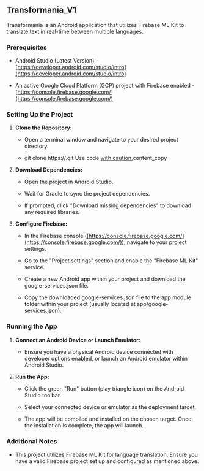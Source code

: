 Transformania_V1
-----------------------------------------------------------

Transformania is an Android application that utilizes Firebase ML Kit to translate text in real-time between multiple languages.

### Prerequisites

*   Android Studio (Latest Version) - [https://developer.android.com/studio/intro](https://developer.android.com/studio/intro)
    
*   An active Google Cloud Platform (GCP) project with Firebase enabled - [https://console.firebase.google.com/](https://console.firebase.google.com/)
    

### Setting Up the Project

1.  **Clone the Repository:**
    
    *   Open a terminal window and navigate to your desired project directory.
        
    *   git clone https://.git Use code [with caution.](/faq#coding)content\_copy
        
2.  **Download Dependencies:**
    
    *   Open the project in Android Studio.
        
    *   Wait for Gradle to sync the project dependencies.
        
    *   If prompted, click "Download missing dependencies" to download any required libraries.
        
3.  **Configure Firebase:**
    
    *   In the Firebase console ([https://console.firebase.google.com/](https://console.firebase.google.com/)), navigate to your project settings.
        
    *   Go to the "Project settings" section and enable the "Firebase ML Kit" service.
        
    *   Create a new Android app within your project and download the google-services.json file.
        
    *   Copy the downloaded google-services.json file to the app module folder within your project (usually located at app/google-services.json).
        

### Running the App

1.  **Connect an Android Device or Launch Emulator:**
    
    *   Ensure you have a physical Android device connected with developer options enabled, or launch an Android emulator within Android Studio.
        
2.  **Run the App:**
    
    *   Click the green "Run" button (play triangle icon) on the Android Studio toolbar.
        
    *   Select your connected device or emulator as the deployment target.
        
    *   The app will be compiled and installed on the chosen target. Once the installation is complete, the app will launch.
        

### Additional Notes

*   This project utilizes Firebase ML Kit for language translation. Ensure you have a valid Firebase project set up and configured as mentioned above.
    
